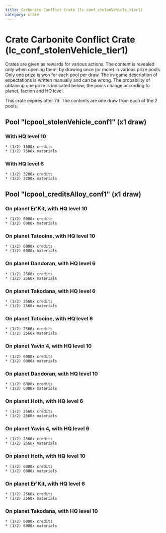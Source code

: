 ```yaml
---
title: Carbonite Conflict Crate (lc_conf_stolenVehicle_tier1)
category: crate
---
```


# Crate Carbonite Conflict Crate (lc_conf_stolenVehicle_tier1)

Crates are given as rewards for various actions. The content is revealed only when opening them, by drawing once (or more) in various prize pools. Only one prize is won for each pool per draw. The in-game description of expectations is written manually and can be wrong. The probability of obtaining one prize is indicated below; the pools change according to planet, faction and HQ level.

This crate expires after 7d. The contents are one draw from each of the 2 pools.

## Pool "lcpool_stolenVehicle_conf1" (x1 draw)

### With HQ level 10

    * (1/2) 7500x credits
    * (1/2) 7500x materials

### With HQ level 6

    * (1/2) 3200x credits
    * (1/2) 3200x materials

## Pool "lcpool_creditsAlloy_conf1" (x1 draw)

### On planet Er'Kit, with HQ level 10

    * (1/2) 6000x credits
    * (1/2) 6000x materials

### On planet Tatooine, with HQ level 10

    * (1/2) 6000x credits
    * (1/2) 6000x materials

### On planet Dandoran, with HQ level 6

    * (1/2) 2560x credits
    * (1/2) 2560x materials

### On planet Takodana, with HQ level 6

    * (1/2) 2560x credits
    * (1/2) 2560x materials

### On planet Tatooine, with HQ level 6

    * (1/2) 2560x credits
    * (1/2) 2560x materials

### On planet Yavin 4, with HQ level 10

    * (1/2) 6000x credits
    * (1/2) 6000x materials

### On planet Dandoran, with HQ level 10

    * (1/2) 6000x credits
    * (1/2) 6000x materials

### On planet Hoth, with HQ level 6

    * (1/2) 2560x credits
    * (1/2) 2560x materials

### On planet Yavin 4, with HQ level 6

    * (1/2) 2560x credits
    * (1/2) 2560x materials

### On planet Hoth, with HQ level 10

    * (1/2) 6000x credits
    * (1/2) 6000x materials

### On planet Er'Kit, with HQ level 6

    * (1/2) 2560x credits
    * (1/2) 2560x materials

### On planet Takodana, with HQ level 10

    * (1/2) 6000x credits
    * (1/2) 6000x materials